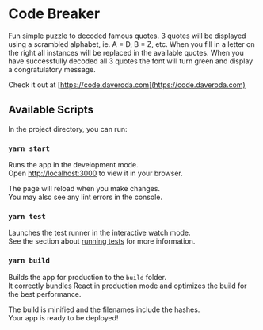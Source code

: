 # Code Breaker
Fun simple puzzle to decoded famous quotes. 3 quotes will be displayed using a scrambled alphabet, 
ie. A = D, B = Z, etc. When you fill in a letter on the right all instances will be replaced in the
available quotes. When you have successfully decoded all 3 quotes the font will turn green and display
a congratulatory message.

Check it out at [https://code.daveroda.com](https://code.daveroda.com)

## Available Scripts

In the project directory, you can run:

### `yarn start`

Runs the app in the development mode.\
Open [http://localhost:3000](http://localhost:3000) to view it in your browser.

The page will reload when you make changes.\
You may also see any lint errors in the console.

### `yarn test`

Launches the test runner in the interactive watch mode.\
See the section about [running tests](https://facebook.github.io/create-react-app/docs/running-tests) for more information.

### `yarn build`

Builds the app for production to the `build` folder.\
It correctly bundles React in production mode and optimizes the build for the best performance.

The build is minified and the filenames include the hashes.\
Your app is ready to be deployed!
